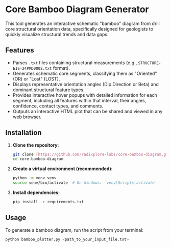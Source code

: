 # Core Bamboo Diagram Generator

This tool generates an interactive schematic "bamboo" diagram from drill core structural orientation data, specifically designed for geologists to quickly visualize structural trends and data gaps.

## Features

* Parses `.txt` files containing structural measurements (e.g., `STRUCTURE-EIS-24PMD0002.txt` format).
* Generates schematic core segments, classifying them as "Oriented" (OR) or "Lost" (LOST).
* Displays representative orientation angles (Dip Direction or Beta) and dominant structural feature types.
* Provides interactive hover popups with detailed information for each segment, including all features within that interval, their angles, confidence, contact types, and comments.
* Outputs an interactive HTML plot that can be shared and viewed in any web browser.

## Installation

1.  **Clone the repository:**
    ```bash
    git clone [https://github.com/radixplore-labs/core-bamboo-diagram.git](https://github.com/radixplore-labs/core-bamboo-diagram.git)
    cd core-bamboo-diagram
    ```
2.  **Create a virtual environment (recommended):**
    ```bash
    python -m venv venv
    source venv/bin/activate  # On Windows: `venv\Scripts\activate`
    ```
3.  **Install dependencies:**
    ```bash
    pip install -r requirements.txt
    ```

## Usage

To generate a bamboo diagram, run the script from your terminal:

```bash
python bamboo_plotter.py <path_to_your_input_file.txt>
